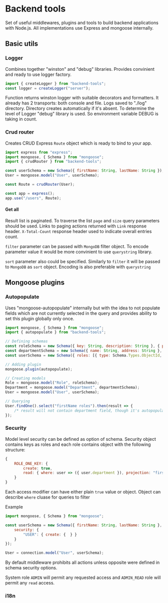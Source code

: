 # Backend tools
Set of useful middlewares, plugins and tools to build backend applications with Node.js. All implementations use Express and mongoose internally.

## Basic utils

### Logger
Combines together "winston" and "debug" libraries. Provides convinient and ready to use logger factory.
    
```javascript
import { createLogger } from "backend-tools";
const logger = createLogger("server");
```

Function returns winston logger with suitable decorators and formatters. It already has 2 transports: both console and file. Logs saved to "./log" directory. Directory creates automatically if it's absent.
To determine the level of Logger "debug" library is used. So environment variable DEBUG is taking in count.

### Crud router
Creates CRUD Express `Route` object which is ready to bind to your app.

```javascript
import express from "express";
import mongoose, { Schema } from "mongoose";
import { crudRouter } from "backend-tools";

const userSchema = new Schema({ firstName: String, lastName: String });
User = mongoose.model("User", userSchema);

const Route = crudRouter(User);

const app = express();
app.use("/users", Route);
```

#### Get all
Result list is paginated. To traverse the list `page` and `size` query parameters should be used. Links to paging actions returned with `Link` response header. `X-Total-Count` response header used to indicate overall entries count.

`filter` parameter can be passed with `MongoDB` filter object. To encode parameter value it would be more convinient to use `querystring` library.

`sort` parameter also could be specified. Similarly to `filter` it will be passed to `MongoDB` as `sort` object. Encoding is also preferable with `querystring`

## Mongoose plugins

### Autopopulate
Uses "mongoose-autopopulate" internally but with the idea to not populate fields which are not currently selected in the query and provides ability to set this plugin globally only once.

```javascript
import mongoose, { Schema } from "mongoose";
import { autopopulate } from "backend-tools";

// Defining schemas
const roleSchema = new Schema({ key: String, description: String }, { populateProjection: "key" });
const departmentSchema = new Schema({ name: String, address: String }, { populateProjection: "name" });
const userSchema = new Schema({ roles: [{ type: Schema.Types.ObjectId, ref: "Role" }]

// Adding plugin
mongoose.plugin(autopopulate);

// Creating models
Role = mongoose.model("Role", roleSchema);
Department = mongoose.model("Department", departmentSchema);
User = mongoose.model("User", userSchema);

// Querying
User.findOne().select("firstName roles").then(result => {
    /* result will not contain department field, though it's autopopulatable. Also Role will be populated with only "key" field.*/
});
```

### Security
Model level security can be defined as option of schema. Security object contains keys as roles and each role contains object with the following structure:

```javascript
{
    ROLE_ONE_KEY: {
        create: true,
        read: { where: user => ({ user.department }), projection: "firstName" }
    }
}
```

Each access modifier can have either plain `true` value or object. Object can describe `where` cluase for queries to filter

Example
```javascript
import mongoose, { Schema } from "mongoose";

const userSchema = new Schema({ firstName: String, lastName: String }, {
    security: {
        "USER": { create: {  } }
    }
});

User = connection.model("User", userSchema);
```

By default middleware prohibits all actions unless opposite were defined in schema security options.

System role `ADMIN` will permit any requested access and `ADMIN_READ` role will permit any `read` access.

### i18n